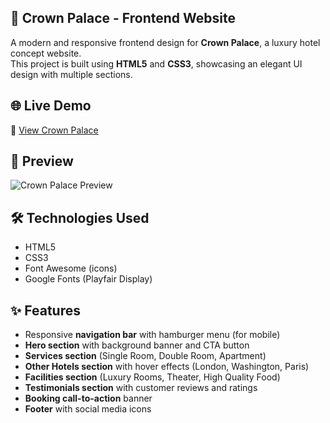 ## 👑 Crown Palace - Frontend Website

A modern and responsive frontend design for **Crown Palace**, a luxury hotel concept website.  
This project is built using **HTML5** and **CSS3**, showcasing an elegant UI design with multiple sections.

## 🌐 Live Demo
🔗 [View Crown Palace](https://hashirsajid58200p.github.io/crown-palace-frontend/)

## 👀 Preview
![Crown Palace Preview](preview.png)

## 🛠️ Technologies Used
- HTML5  
- CSS3  
- Font Awesome (icons)  
- Google Fonts (Playfair Display)  

## ✨ Features
- Responsive **navigation bar** with hamburger menu (for mobile)  
- **Hero section** with background banner and CTA button  
- **Services section** (Single Room, Double Room, Apartment)  
- **Other Hotels section** with hover effects (London, Washington, Paris)  
- **Facilities section** (Luxury Rooms, Theater, High Quality Food)  
- **Testimonials section** with customer reviews and ratings  
- **Booking call-to-action** banner  
- **Footer** with social media icons
